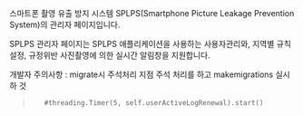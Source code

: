 스마트폰 촬영 유출 방지 시스템 SPLPS(Smartphone Picture Leakage Prevention System)의 관리자 페이지입니다.

SPLPS 관리자 페이지는 SPLPS 애플리케이션을 사용하는 사용자관리와, 지역별 규칙설정, 규정위반 사진촬영에 의한 실시간 알림창을 지원합니다.












개발자 주의사항 : migrate시 주석처리 지점 주석 처리를 하고 makemigrations 실시 하 것

>        #threading.Timer(5, self.userActiveLogRenewal).start()



